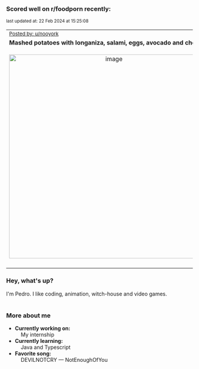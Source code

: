 ### Scored well on r/foodporn recently:

<p align="left"><sub>last updated at: 22 Feb 2024 at 15:25:08</sub></p>

|   |
| --- |
| <sub>[Posted by: u/nooyork][source]</sub> |
| **Mashed potatoes with longaniza, salami, eggs, avocado and cheese** | 
|<p align="center"> <img alt="image" src="https://i.redd.it/omih17ra0mjc1.jpeg" width="550" /> </p>|
|   |

### Hey, what's up?

I'm Pedro. I like coding, animation, witch-house and video games.<br><br>

### More about me
- **Currently working on:**  
&nbsp;&nbsp;&nbsp;&nbsp;My internship
- **Currently learning:**  
&nbsp;&nbsp;&nbsp;&nbsp;Java and Typescript
- **Favorite song:**  
&nbsp;&nbsp;&nbsp;&nbsp;DEVILNOTCRY — NotEnoughOfYou<br><br>

  



  
  
  
[linkedin]: https://linkedin.com/in/pedro-h-r-gomes-8a487b14a/
[gmail]: mailto:pilique11@gmail.com
[source]: https://reddit.com/r/FoodPorn/comments/1auz49l/mashed_potatoes_with_longaniza_salami_eggs/
[redditAPI]: https://www.reddit.com/dev/api/